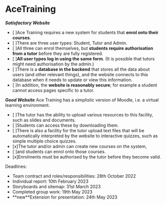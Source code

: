 # AceTraining

***Satisfactory Website***

- [ ]Ace Training requires a new system for students that **enrol onto their courses**. 
- [ ]There are three user types: Student, Tutor and Admin. 
- [ ]All three can enrol themselves, but **students require authorisation from a tutor** before they are fully registered. 
- [ ]**All user types log in using the same form**. (It is possible that tutors might need authorisation by the admin.)
- [ ]There is a **database in the backend** that stores all the data about users (and other relevant things), and the website connects to this database when it needs to update or view this information. 
- [ ]In addition, the **website is reasonably secure**; for example a student cannot access pages specific to a tutor.

***Good Website***
Ace Training has a simplistic version of Moodle, i.e. a virtual learning environment. 

- [ ]The tutor has the ability to upload various resources to this facility, such as slides and documents. 
- [ ]Students can access these by downloading them. 
- [ ]There is also a facility for the tutor upload text files that will be automatically interpreted by the website to interactive quizzes, such as simple multiple choice quizzes.
- [x]The tutor and/or admin can create new courses on the system, 
- [ ]and students can enrol onto those courses. 
- [x]Enrolments must be authorised by the tutor before they become valid.

Deadlines:
<ul>
  <li>Team contract and roles/responsibilities:  28th October 2022</li>
  <li>Individual report:  10th February 2023</li>
  <li>Storyboards and sitemap:  31st March 2023</li>
  <li>Completed group work:  19th May 2023</li>
  <li>**new**Extension for presentation: 24th May 2023</li>
<ul>
